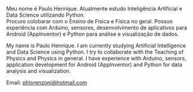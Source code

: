 Meu nome é Paulo Henrique.
Atualmente estudo Inteligência Artificial e Data Science utilizando Python.     
Procuro colobarar com o Ensino de Física e Física no geral. Possuo experiência com Arduino, sensores, desenvolvimento de aplicativos para Android (AppInventor) e Python para análise e visualização de dados.    

My name is Paulo Henrique. I am currently studying Artificial Intelligence and Data Science using Python.
I try to collaborate with the Teaching of Physics and Physics in general. I have experience with Arduino, sensors, application development for Android (AppInventor) and Python for data analysis and visualization.

Email: phlorenzoni@hotmail.com



<!---
phlorenzoni/phlorenzoni is a ✨ special ✨ repository because its `README.md` (this file) appears on your GitHub profile.
You can click the Preview link to take a look at your changes.
--->
